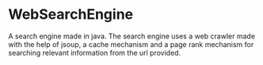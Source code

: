 # WebSearchEngine
A search engine made in java. The search engine uses a web crawler made with the help of jsoup, a cache mechanism and a page rank mechanism for searching relevant information from the url provided.
